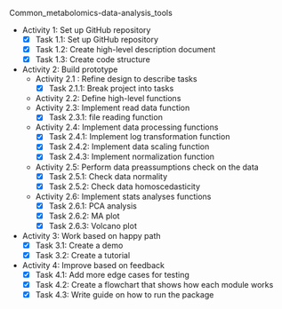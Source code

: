 Common_metabolomics-data-analysis_tools
- Activity 1: Set up GitHub repository
  - [X] Task 1.1: Set up GitHub repository
  - [X] Task 1.2: Create high-level description document
  - [X] Task 1.3: Create code structure
- Activity 2: Build prototype
  - Activity 2.1 : Refine design to describe tasks
    - [X] Task 2.1.1: Break project into tasks
  - Activity 2.2: Define high-level functions
  - Activity 2.3: Implement read data function
    - [X] Task 2.3.1: file reading function
  - Activity 2.4: Implement data processing functions
    - [X] Task 2.4.1: Implement log transformation function
    - [X] Task 2.4.2: Implement data scaling function
    - [X] Task 2.4.3: Implement normalization function
  - Activity 2.5: Perform data preassumptions check on the data
    - [X] Task 2.5.1: Check data normality
    - [X] Task 2.5.2: Check data homoscedasticity
  - Activity 2.6: Implement stats analyses functions
    - [X] Task 2.6.1: PCA analysis
    - [X] Task 2.6.2: MA plot
    - [X] Task 2.6.3: Volcano plot
- Activity 3: Work based on happy path
    - [X] Task 3.1: Create a demo
    - [X] Task 3.2: Create a tutorial 
- Activity 4: Improve based on feedback
  - [X] Task 4.1: Add more edge cases for testing
  - [X] Task 4.2: Create a flowchart that shows how each module works
  - [X] Task 4.3: Write guide on how to run the package
